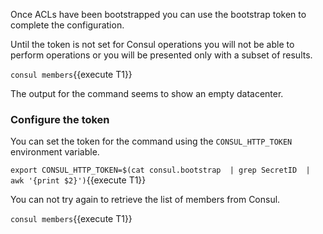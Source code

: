 
Once ACLs have been bootstrapped you can use the bootstrap token to complete the configuration.

Until the token is not set for Consul operations you will not be able to perform operations or you will be presented only with a subset of results.

`consul members`{{execute T1}}

The output for the command seems to show an empty datacenter.

### Configure the token

You can set the token for the command using the `CONSUL_HTTP_TOKEN` environment variable.

`export CONSUL_HTTP_TOKEN=$(cat consul.bootstrap  | grep SecretID  | awk '{print $2}')`{{execute T1}}

You can not try again to retrieve the list of members from Consul.

`consul members`{{execute T1}}
